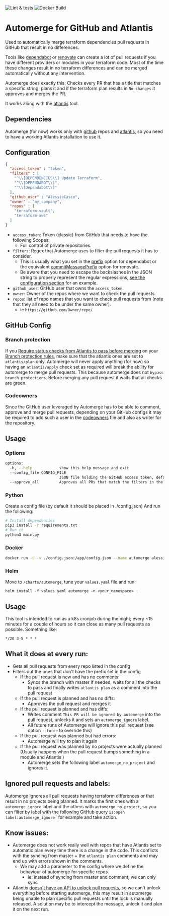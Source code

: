 ![Lint & tests](https://github.com/AlessioCasco/automerge/actions/workflows/at-every-commit.yml/badge.svg)
![Docker Build](https://github.com/AlessioCasco/automerge/actions/workflows/build_and_push.yml/badge.svg)

# Automerge for GitHub and Atlantis

Used to automatically merge terraform dependencies pull requests in GitHub that result in no differences.

Tools like [dependabot](https://github.com/dependabot) or [renovate](https://github.com/renovatebot/renovate) can create a lot of pull requests if you have different providers or modules in your terraform code. Most of the time these changes result in no terraform differences and can be merged automatically without any intervention.

Automerge does exactly this: Checks every PR that has a title that matches a specific string, plans it and if the terraform plan results in `No changes` it approves and merges the PR.

It works along with the [atlantis](runatlantis.io) tool.

## Dependencies
Automerge (for now) works only with [github](github.com) repos and [atlantis](runatlantis.io), so you need to have a working Atlantis installation to use it.

## Configuration
```json
{
  "access_token" : "token",
  "filters" : [
    "^\\[DEPENDENCIES\\] Update Terraform",
    "^\\[DEPENDABOT\\]",
    "^\\[Dependabot\\]"
  ],
  "github_user" : "AlessioCasco",
  "owner" : "my_company",
  "repos" : [
    "terraform-vault",
    "terraform-aws"
  ]
}
```

* `access_token`: Token (classic) from GitHub that needs to have the following Scopes:
  * Full control of private repositories.
* `filters`: Regex that Automerge uses to filter the pull requests it has to consider.
  * This is usually what you set in the [prefix](https://docs.github.com/en/code-security/dependabot/dependabot-version-updates/configuration-options-for-the-dependabot.yml-file#commit-message) option for dependabot or the equivalent [commitMessagePrefix](https://docs.renovatebot.com/configuration-options/#commitmessageprefix) option for renovate.
  * Be aware that you need to escape the backslashes in the JSON string to properly represent the regular expressions, [see the configuration section](#configuration) for an example.
* `github_user`: GitHub user that owns the `access_token`.
* `owner`: Owner of the repos where we want to check the pull requests.
* `repos`: list of repo names that you want to check pull requests from (note that they all need to be under the same owner).
  * ie `https://github.com/Owner/repo/`


## GitHub Config
### Branch protection
If you [Require status checks from Atlantis to pass before merging](https://docs.github.com/en/pull-requests/collaborating-with-pull-requests/collaborating-on-repositories-with-code-quality-features/about-status-checks) on your [Branch protection rules](https://docs.github.com/en/repositories/configuring-branches-and-merges-in-your-repository/managing-protected-branches/managing-a-branch-protection-rule), make sure that the atlantis ones are set to `atlantis/plan` only.
Automerge will never apply anything (for now) so having an `atlantis/apply` check set as required will break the ability for automerge to merge pull requests.
This because automerge does not `bypass branch protections`. Before merging any pull request it waits that all checks are green.

### Codeowners
Since the GitHub user leveraged by Automerge has to be able to comment, approve and merge pull requests, depending on your GitHub configs it may be required to add such a user in the [codeowners](https://docs.github.com/en/repositories/managing-your-repositorys-settings-and-features/customizing-your-repository/about-code-owners) file and also as writer for the repository.

## Usage
### Options
```bash
options:
  -h, --help            show this help message and exit
  --config_file CONFIG_FILE
                        JSON file holding the GitHub access token, default is .config.json
  --approve_all         Approves all PRs that match the filters in the config
```

### Python
Create a config file (by default it should be placed in ./config.json)
And run the following:
```bash
# Install dependencies
pip3 install -r requirements.txt
# Run it
python3 main.py
```

### Docker
```bash
docker run -d -v ./config.json:/app/config.json --name automerge alessiocasco/automerge:latest
```

### Helm
Move to `/charts/automerge`, tune your `values.yaml` file and run:
```
helm install -f values.yaml automerge -n <your_namespace> .
```

## Usage
This tool is intended to run as a k8s cronjob during the night; every ~15 minutes for a couple of hours so it can close as many pull requests as possible.
Something like:
```cron
*/20 3-5 * * *
```

## What it does at every run:
* Gets all pull requests from every repo listed in the config
* Filters out the ones that don't have the prefix set in the config
  * If the pull request is new and has no comments:
    * Syncs the branch with master if needed, waits for all the checks to pass and finally writes `atlantis plan` as a comment into the pull request
  * If the pull request is planned and has no diffs:
    * Approves the pull request and merges it
  * If the pull request is planned and has diffs:
    * Writes comment `This PR will be ignored by automerge` into the pull request, unlocks it and sets an `automerge_ignore` label.
    * All future runs of Automerge will ignore this pull request (see option `--force` to override this)
  * If the pull request was planned but had errors:
    * Automerge will try to plan it again
  * If the pull request was planned by no projects were actually planned (Usually happens when the pull request bumps something in a module and Atlantis )
    * Automerge sets the following label `automerge_no_project` and ignores it.

## Ignored pull requests and labels:
Automerge ignores all pull requests having terraform differences or that result in no projects being planned. It marks the first ones with a `automerge_ignore` label and the others with `automerge_no_project`, so you can filter by label with the following GitHub query `is:open label:automerge_ignore ` for example and take action.

## Know issues:
* Automerge does not work really well with repos that have Atlantis set to automatic plan every time there is a change in the code. This conflicts with the syncing from master + the `atlantis plan` comments and may end up with errors shown in the comments.
  * We may add a parameter to the config where we define the behaviour of automerge for specific repos.
    * ie: instead of syncing from master and comment, we can only sync
* Atlantis [doesn't have an API to unlock pull requests](https://github.com/runatlantis/atlantis/issues/733), so we can't unlock everything before starting automerge, this may result in automerge being unable to plan specific pull requests until the lock is manually released. A solution may be to intercept the message, unlock it and plan it on the next run.
